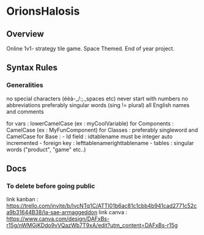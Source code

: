 # OrionsHalosis

## Overview
Online 1v1- strategy tile game. Space Themed.
End of year project.

## Syntax Rules

### Generalities
no special characters (éèà-_/:;.,spaces etc)
never start with numbers
no abbreviations
preferably singular words (sing != plural)
all English names and comments


for vars : lowerCamelCase (ex : myCoolVariable)
for Components : CamelCase (ex : MyFunComponent)
for Classes : preferably singleword and CamelCase
for Base :
    - Id field : idtablename must be integer auto incremented
    - foreign key : lefttablenamerighttablename
    - tables : singular words ("product", "game" etc..)

## Docs 

### To delete before going public
link kanban : https://trello.com/invite/b/IvcNTq1C/ATTI01b6ac81c1cbb4b941cad2771c52ca9b31644B38/la-sae-armaggeddon
link canva : https://www.canva.com/design/DAFxBs-r15g/nWMGjKDdo9vVQazWb7T9xA/edit?utm_content=DAFxBs-r15g

